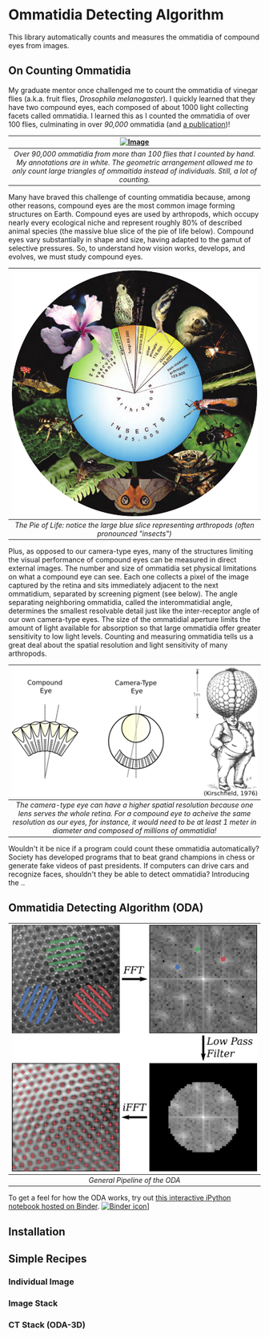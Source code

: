 # Ommatidia Detecting Algorithm

This library automatically counts and measures the ommatidia of compound eyes from images.

## On Counting Ommatidia

My graduate mentor once challenged me to count the ommatidia of vinegar flies (a.k.a. fruit flies, _Drosophila melanogaster_). I quickly learned that they have two compound eyes, each composed of about 1000 light collecting facets called ommatidia. I learned this as I counted the ommatidia of over 100 flies, culminating in over _90,000_ ommatidia (and [a publication](https://www.sciencedirect.com/science/article/pii/S0042698918300919))!

|[![Image](figs/count_demo.png)](figs/count_demo.png)|
|:--:|
|*Over 90,000 ommatidia from more than 100 flies that I counted by hand. My annotations are in white. The geometric arrangement allowed me to only count large triangles of ommaitida instead of individuals. Still, a lot of counting.*|

Many have braved this challenge of counting ommatidia because, among other reasons, compound eyes are the most common image forming structures on Earth. Compound eyes are used by arthropods, which occupy nearly every ecological niche and represent roughly 80% of described animal species (the massive blue slice of the pie of life below). Compound eyes vary substantially in shape and size, having adapted to the gamut of selective pressures. So, to understand how vision works, develops, and evolves, we must study compound eyes. 

|![Image](figs/biodiversity.png)|
|:--:|
|*The Pie of Life: notice the large blue slice representing arthropods (often pronounced "insects")*|

Plus, as opposed to our camera-type eyes, many of the structures limiting the visual performance of compound eyes can be measured in direct external images. The number and size of ommatidia set physical limitations on what a compound eye can see. Each one collects a pixel of the image captured by the retina and sits immediately adjacent to the next ommatidium, separated by screening pigment (see below). The angle separating neighboring ommatidia, called the interommatidial angle, determines the smallest resolvable detail just like the inter-receptor angle of our own camera-type eyes. The size of the ommatidial aperture limits the amount of light available for absorption so that large ommatidia offer greater sensitivity to low light levels. Counting and measuring ommatidia tells us a great deal about the spatial resolution and light sensitivity of many arthropods. 

|![Image](figs/resolution.png)|
|:--:|
|*The camera-type eye can have a higher spatial resolution because one lens serves the whole retina. For a compound eye to acheive the same resolution as our eyes, for instance, it would need to be at least 1 meter in diameter and composed of millions of ommatidia!*|

Wouldn't it be nice if a program could count these ommatidia automatically? Society has developed programs that to beat grand champions in chess or generate fake videos of past presidents. If computers can drive cars and recognize faces, shouldn't they be able to detect ommatidia? Introducing the ..

## Ommatidia Detecting Algorithm (ODA) 

|![Image](figs/oda_demo.png)|
|:--:|
|*General Pipeline of the ODA*|

To get a feel for how the ODA works, try out [this interactive iPython notebook hosted on Binder](https://gesis.mybinder.org/binder/v2/gh/jpcurrea/eye_tools/a6b7b00763c41737e06dbb0fa17474a431fb5124?urlpath=lab%2Ftree%2Fdocs%2FODA%20How%20It%20Works.ipynb).  [![Binder icon](https://mybinder.org/badge_logo.svg)](https://mybinder.org/v2/gh/jpcurrea/eye_tools/8b94dfe246780eb0291c626ff37ecb1898c9f00a?urlpath=lab%2Ftree%2Fdocs%2FODA%20How%20It%20Works.ipynb)]


## Installation
## Simple Recipes
### Individual Image
### Image Stack
### CT Stack (ODA-3D)
